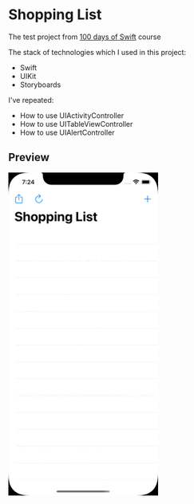 # Shopping List
The test project from [100 days of Swift](https://www.hackingwithswift.com/100) course

The stack of technologies which I used in this project:
- Swift
- UIKit
- Storyboards

I've repeated:
- How to use UIActivityController
- How to use UITableViewController
- How to use UIAlertController

## Preview
<img src="https://github.com/azat-dev/ios-swift-100-uikit-project-consolidation3/raw/master/preview.gif" width="300px"/>
